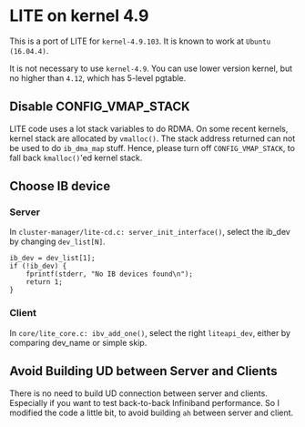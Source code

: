 # LITE on kernel 4.9

This is a port of LITE for `kernel-4.9.103`. It is known to work at `Ubuntu (16.04.4)`.

It is not necessary to use `kernel-4.9`. You can use lower version kernel, but no higher than `4.12`,
which has 5-level pgtable.

## Disable CONFIG_VMAP_STACK
LITE code uses a lot stack variables to do RDMA. On some recent kernels, kernel stack are allocated
by `vmalloc()`. The stack address returned can not be used to do `ib_dma_map` stuff. Hence, please
turn off `CONFIG_VMAP_STACK`, to fall back `kmalloc()`'ed kernel stack.

## Choose IB device
### Server
In `cluster-manager/lite-cd.c: server_init_interface()`, select the ib_dev by changing `dev_list[N]`.
```
ib_dev = dev_list[1];
if (!ib_dev) {
	fprintf(stderr, "No IB devices found\n");
	return 1;
}
```

### Client
In `core/lite_core.c: ibv_add_one()`, select the right `liteapi_dev`, either by
comparing dev_name or simple skip.

## Avoid Building UD between Server and Clients
There is no need to build UD connection between server and clients. Especially
if you want to test back-to-back Infiniband performance. So I modified the code
a little bit, to avoid building `ah` between server and client.
